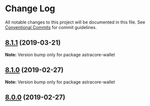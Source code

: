 # Change Log

All notable changes to this project will be documented in this file.
See [Conventional Commits](https://conventionalcommits.org) for commit guidelines.

## [8.1.1](https://github.com/bitpay/astracore-wallet/compare/v8.1.0...v8.1.1) (2019-03-21)

**Note:** Version bump only for package astracore-wallet

## [8.1.0](https://github.com/bitpay/astracore-wallet/compare/v5.0.0-beta.44...v8.1.0) (2019-02-27)

**Note:** Version bump only for package astracore-wallet

## [8.0.0](https://github.com/bitpay/astracore-wallet/compare/v5.0.0-beta.44...v8.0.0) (2019-02-27)

